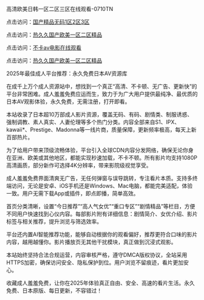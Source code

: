 高清欧美日韩一区二区三区在线观看-0710TN 

点击访问：<a href="https://heiliaoga6s9v.pages.dev">国产精品无码1区2区3区</a>

点击访问：<a href="https://heiliaoxwd5i8.pages.dev">热久久国产欧美一区二区精品</a>

点击访问：<a href="https://heiliaowzu4ur.pages.dev">不卡av电影在线观看</a>

点击访问：<a href="https://heiliaoll4qsx.pages.dev">热久久国产欧美一区二区精品</a>   

2025年最佳成人平台推荐：永久免费日本AV资源库

在成千上万个成人资源站中，想找到一个真正“高清、不卡顿、无广告、更新快”的平台非常困难。成人羞羞免费应运而生，致力于为广大用户提供最纯净、最优质的日本AV观影体验，永久免费，无需注册，打开即看。

本站收录了日本超10万部成人影片资源，覆盖无码、有码、剧情类、制服诱惑、强制调教、素人真实、人妻伦理等多个热门分类。内容全部来自S1、IPX、kawaii*、Prestige、Madonna等一线片商，质量保障，更新频率极高，每天上新百部热片。

为了给用户带来顶级流畅体验，平台引入全球CDN内容分发网络，确保无论你身在亚洲、欧美或其他地区，都能实现秒速加载，不卡不顿。所有影片均支持1080P高清画质，部分新作可选择4K分辨率，带来影院级视觉享受。

成人羞羞免费界面清爽无广告，无任何弹窗与误导跳转，专注看片本质。支持多终端访问，无论是安卓、iOS手机还是Windows、Mac电脑，都能完美适配，体验一致。用户无需下载App或插件，即点即播，简单高效。

首页分类清晰，设置“今日推荐”“高人气女优”“重口专区”“剧情精品”等栏目，方便不同用户快速找到心仪内容。每部影片附有详细信息：剧情简介、女优介绍、影片标签与相关推荐，提升浏览与筛选效率。

平台还内置AI智能推荐功能，能够自动根据你的观看偏好，推荐更符合口味的影片内容，越用越懂你。影片播放页无其他干扰模块，真正做到沉浸式观影。

本站始终坚持合法合规运营，内容审核严格，遵守DMCA版权协议，全站采用HTTPS加密，确保访问安全、隐私保护到位。用户浏览不留痕迹，看片更加安心。

收藏成人羞羞免费，让你在2025年体验真正自由、安全、高速的看片生活。永久免费、日本原版、每日更新，不容错过！

<span style="display:none;">[Canonical link]  ( ）</span> 
